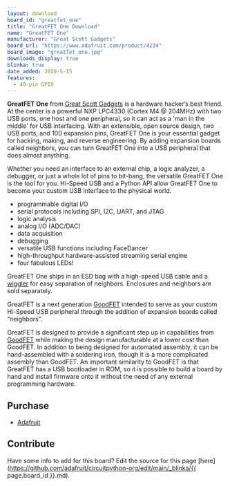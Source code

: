 ```yaml
---
layout: download
board_id: "greatfet_one"
title: "GreatFET One Download"
name: "GreatFET One"
manufacturer: "Great Scott Gadgets"
board_url: "https://www.adafruit.com/product/4234"
board_image: "greatfet_one.jpg"
downloads_display: true
blinka: true
date_added: 2020-5-15
features:
  - 40-pin GPIO
---
```


**GreatFET One** from [Great Scott Gadgets](https://greatscottgadgets.com/) is a hardware hacker’s best friend. At the center is a powerful NXP LPC4330 (Cortex M4 @ 204MHz) with two USB ports, one host and one peripheral, so it can act as a 'man in the middle' for USB interfacing. With an extensible, open source design, two USB ports, and 100 expansion pins, GreatFET One is your essential gadget for hacking, making, and reverse engineering. By adding expansion boards called neighbors, you can turn GreatFET One into a USB peripheral that does almost anything.

Whether you need an interface to an external chip, a logic analyzer, a debugger, or just a whole lot of pins to bit-bang, the versatile GreatFET One is the tool for you. Hi-Speed USB and a Python API allow GreatFET One to become your custom USB interface to the physical world.

 * programmable digital I/O
 * serial protocols including SPI, I2C, UART, and JTAG
 * logic analysis
 * analog I/O (ADC/DAC)
 * data acquisition
 * debugging
 * versatile USB functions including FaceDancer
 * high-throughput hardware-assisted streaming serial engine
 * four fabulous LEDs!

GreatFET One ships in an ESD bag with a high-speed USB cable and a [wiggler](https://greatscottgadgets.com/wiggler) for easy separation of neighbors. Enclosures and neighbors are sold separately.

GreatFET is a next generation [GoodFET](https://www.adafruit.com/product/1279) intended to serve as your custom Hi-Speed USB peripheral through the addition of expansion boards called “neighbors”.

GreatFET is designed to provide a significant step up in capabilities from [GoodFET](http://github.com/travisgoodspeed/goodfet) while making the design manufacturable at a lower cost than GoodFET. In addition to being designed for automated assembly, it can be hand-assembled with a soldering iron, though it is a more complicated assembly than GoodFET. An important similarity to GoodFET is that GreatFET has a USB bootloader in ROM, so it is possible to build a board by hand and install firmware onto it without the need of any external programming hardware.

## Purchase
* [Adafruit](https://www.adafruit.com/product/4234)

## Contribute

Have some info to add for this board? Edit the source for this page [here](https://github.com/adafruit/circuitpython-org/edit/main/_blinka/{{ page.board_id }}.md).
